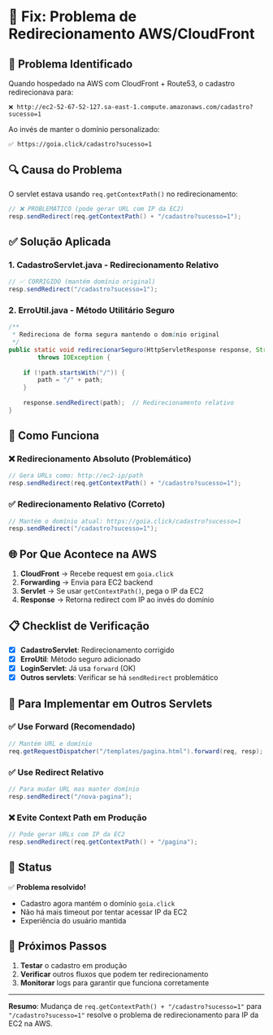 # 🔧 Fix: Problema de Redirecionamento AWS/CloudFront

## 🚨 Problema Identificado

Quando hospedado na AWS com CloudFront + Route53, o cadastro redirecionava para:
```
❌ http://ec2-52-67-52-127.sa-east-1.compute.amazonaws.com/cadastro?sucesso=1
```

Ao invés de manter o domínio personalizado:
```
✅ https://goia.click/cadastro?sucesso=1
```

## 🔍 Causa do Problema

O servlet estava usando `req.getContextPath()` no redirecionamento:
```java
// ❌ PROBLEMÁTICO (pode gerar URL com IP da EC2)
resp.sendRedirect(req.getContextPath() + "/cadastro?sucesso=1");
```

## ✅ Solução Aplicada

### 1. **CadastroServlet.java - Redirecionamento Relativo**
```java
// ✅ CORRIGIDO (mantém domínio original)
resp.sendRedirect("/cadastro?sucesso=1");
```

### 2. **ErroUtil.java - Método Utilitário Seguro**
```java
/**
 * Redireciona de forma segura mantendo o domínio original
 */
public static void redirecionarSeguro(HttpServletResponse response, String path) 
        throws IOException {
    
    if (!path.startsWith("/")) {
        path = "/" + path;
    }
    
    response.sendRedirect(path);  // Redirecionamento relativo
}
```

## 🎯 Como Funciona

### ❌ **Redirecionamento Absoluto (Problemático)**
```java
// Gera URLs como: http://ec2-ip/path
resp.sendRedirect(req.getContextPath() + "/cadastro?sucesso=1");
```

### ✅ **Redirecionamento Relativo (Correto)**
```java
// Mantém o domínio atual: https://goia.click/cadastro?sucesso=1
resp.sendRedirect("/cadastro?sucesso=1");
```

## 🌐 Por Que Acontece na AWS

1. **CloudFront** → Recebe request em `goia.click`
2. **Forwarding** → Envia para EC2 backend
3. **Servlet** → Se usar `getContextPath()`, pega o IP da EC2
4. **Response** → Retorna redirect com IP ao invés do domínio

## 📋 Checklist de Verificação

- [x] **CadastroServlet**: Redirecionamento corrigido
- [x] **ErroUtil**: Método seguro adicionado  
- [x] **LoginServlet**: Já usa `forward` (OK)
- [x] **Outros servlets**: Verificar se há `sendRedirect` problemático

## 🔄 Para Implementar em Outros Servlets

### ✅ **Use Forward (Recomendado)**
```java
// Mantém URL e domínio
req.getRequestDispatcher("/templates/pagina.html").forward(req, resp);
```

### ✅ **Use Redirect Relativo**
```java
// Para mudar URL mas manter domínio
resp.sendRedirect("/nova-pagina");
```

### ❌ **Evite Context Path em Produção**
```java
// Pode gerar URLs com IP da EC2
resp.sendRedirect(req.getContextPath() + "/pagina");
```

## 🚀 Status

✅ **Problema resolvido!**
- Cadastro agora mantém o domínio `goia.click`
- Não há mais timeout por tentar acessar IP da EC2
- Experiência do usuário mantida

## 📝 Próximos Passos

1. **Testar** o cadastro em produção
2. **Verificar** outros fluxos que podem ter redirecionamento
3. **Monitorar** logs para garantir que funciona corretamente

---

**Resumo**: Mudança de `req.getContextPath() + "/cadastro?sucesso=1"` para `"/cadastro?sucesso=1"` resolve o problema de redirecionamento para IP da EC2 na AWS.
